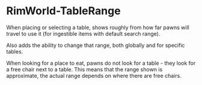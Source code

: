 # RimWorld-TableRange
When placing or selecting a table, shows roughly from how far pawns will travel to use it (for ingestible items with default search range).

Also adds the ability to change that range, both globally and for specific tables.

When looking for a place to eat, pawns do not look for a table - they look for a free chair next to a table. This means that the range shown is approximate, the actual range depends on where there are free chairs.
